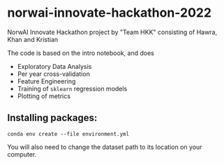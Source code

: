 # norwai-innovate-hackathon-2022
NorwAI Innovate Hackathon project by "Team HKK" consisting of Hawra, Khan and Kristian

The code is based on the intro notebook, and does
- Exploratory Data Analysis
- Per year cross-validation
- Feature Engineering
- Training of `sklearn` regression models
- Plotting of metrics

## Installing packages:

```
conda env create --file environment.yml
```

You will also need to change the dataset path to its location on your computer.
